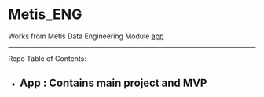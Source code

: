 # Metis_ENG
Works from Metis Data Engineering Module
[app](https://rageofpaju-metis-eng-appfridge-scrounger-project-rev1-1trjwl.streamlit.app/)

---
Repo Table of Contents:
- App : Contains main project and MVP
	-
